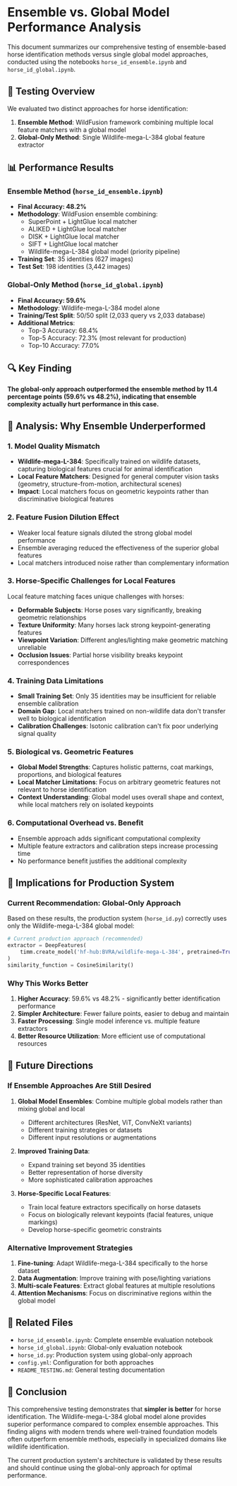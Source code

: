 # Ensemble vs. Global Model Performance Analysis

This document summarizes our comprehensive testing of ensemble-based horse identification methods versus single global model approaches, conducted using the notebooks `horse_id_ensemble.ipynb` and `horse_id_global.ipynb`.

## 🔬 Testing Overview

We evaluated two distinct approaches for horse identification:

1. **Ensemble Method**: WildFusion framework combining multiple local feature matchers with a global model
2. **Global-Only Method**: Single Wildlife-mega-L-384 global feature extractor

## 📊 Performance Results

### Ensemble Method (`horse_id_ensemble.ipynb`)
- **Final Accuracy: 48.2%**
- **Methodology**: WildFusion ensemble combining:
  - SuperPoint + LightGlue local matcher
  - ALIKED + LightGlue local matcher  
  - DISK + LightGlue local matcher
  - SIFT + LightGlue local matcher
  - Wildlife-mega-L-384 global model (priority pipeline)
- **Training Set**: 35 identities (627 images)
- **Test Set**: 198 identities (3,442 images)

### Global-Only Method (`horse_id_global.ipynb`)
- **Final Accuracy: 59.6%** 
- **Methodology**: Wildlife-mega-L-384 model alone
- **Training/Test Split**: 50/50 split (2,033 query vs 2,033 database)
- **Additional Metrics**:
  - Top-3 Accuracy: 68.4%
  - Top-5 Accuracy: 72.3% (most relevant for production)
  - Top-10 Accuracy: 77.0%

## 🔍 Key Finding

**The global-only approach outperformed the ensemble method by 11.4 percentage points (59.6% vs 48.2%), indicating that ensemble complexity actually hurt performance in this case.**

## 🤔 Analysis: Why Ensemble Underperformed

### 1. **Model Quality Mismatch**
- **Wildlife-mega-L-384**: Specifically trained on wildlife datasets, capturing biological features crucial for animal identification
- **Local Feature Matchers**: Designed for general computer vision tasks (geometry, structure-from-motion, architectural scenes)
- **Impact**: Local matchers focus on geometric keypoints rather than discriminative biological features

### 2. **Feature Fusion Dilution Effect**
- Weaker local feature signals diluted the strong global model performance
- Ensemble averaging reduced the effectiveness of the superior global features
- Local matchers introduced noise rather than complementary information

### 3. **Horse-Specific Challenges for Local Features**
Local feature matching faces unique challenges with horses:
- **Deformable Subjects**: Horse poses vary significantly, breaking geometric relationships
- **Texture Uniformity**: Many horses lack strong keypoint-generating features
- **Viewpoint Variation**: Different angles/lighting make geometric matching unreliable
- **Occlusion Issues**: Partial horse visibility breaks keypoint correspondences

### 4. **Training Data Limitations**
- **Small Training Set**: Only 35 identities may be insufficient for reliable ensemble calibration
- **Domain Gap**: Local matchers trained on non-wildlife data don't transfer well to biological identification
- **Calibration Challenges**: Isotonic calibration can't fix poor underlying signal quality

### 5. **Biological vs. Geometric Features**
- **Global Model Strengths**: Captures holistic patterns, coat markings, proportions, and biological features
- **Local Matcher Limitations**: Focus on arbitrary geometric features not relevant to horse identification
- **Context Understanding**: Global model uses overall shape and context, while local matchers rely on isolated keypoints

### 6. **Computational Overhead vs. Benefit**
- Ensemble approach adds significant computational complexity
- Multiple feature extractors and calibration steps increase processing time
- No performance benefit justifies the additional complexity

## 🎯 Implications for Production System

### Current Recommendation: Global-Only Approach
Based on these results, the production system (`horse_id.py`) correctly uses only the Wildlife-mega-L-384 global model:

```python
# Current production approach (recommended)
extractor = DeepFeatures(
    timm.create_model('hf-hub:BVRA/wildlife-mega-L-384', pretrained=True)
)
similarity_function = CosineSimilarity()
```

### Why This Works Better
1. **Higher Accuracy**: 59.6% vs 48.2% - significantly better identification performance
2. **Simpler Architecture**: Fewer failure points, easier to debug and maintain
3. **Faster Processing**: Single model inference vs. multiple feature extractors
4. **Better Resource Utilization**: More efficient use of computational resources

## 🔮 Future Directions

### If Ensemble Approaches Are Still Desired

1. **Global Model Ensembles**: Combine multiple global models rather than mixing global and local
   - Different architectures (ResNet, ViT, ConvNeXt variants)
   - Different training strategies or datasets
   - Different input resolutions or augmentations

2. **Improved Training Data**: 
   - Expand training set beyond 35 identities
   - Better representation of horse diversity
   - More sophisticated calibration approaches

3. **Horse-Specific Local Features**:
   - Train local feature extractors specifically on horse datasets
   - Focus on biologically relevant keypoints (facial features, unique markings)
   - Develop horse-specific geometric constraints

### Alternative Improvement Strategies

1. **Fine-tuning**: Adapt Wildlife-mega-L-384 specifically to the horse dataset
2. **Data Augmentation**: Improve training with pose/lighting variations
3. **Multi-scale Features**: Extract global features at multiple resolutions
4. **Attention Mechanisms**: Focus on discriminative regions within the global model

## 📁 Related Files

- `horse_id_ensemble.ipynb`: Complete ensemble evaluation notebook
- `horse_id_global.ipynb`: Global-only evaluation notebook  
- `horse_id.py`: Production system using global-only approach
- `config.yml`: Configuration for both approaches
- `README_TESTING.md`: General testing documentation

## 🎯 Conclusion

This comprehensive testing demonstrates that **simpler is better** for horse identification. The Wildlife-mega-L-384 global model alone provides superior performance compared to complex ensemble approaches. This finding aligns with modern trends where well-trained foundation models often outperform ensemble methods, especially in specialized domains like wildlife identification.

The current production system's architecture is validated by these results and should continue using the global-only approach for optimal performance.